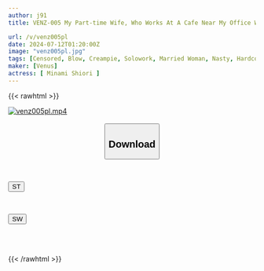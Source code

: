 ```yaml
---
author: j91
title: VENZ-005 My Part-time Wife, Who Works At A Cafe Near My Office Where I Go For Lunch, Is An Erotic Goddess. She Loves To Suck Semen And Gives A Delicious Blowjob. She Masturbates Hard And Has Multiple Orgasms. Even Though She's Married, She Wants To Have Raw Sex And Cum Inside Her. Minami Shiori

url: /v/venz005pl
date: 2024-07-12T01:20:00Z
image: "venz005pl.jpg"
tags: [Censored, Blow, Creampie, Solowork, Married Woman, Nasty, Hardcore, Mature Woman	]
maker: [Venus]
actress: [ Minami Shiori ]
---
```



{{< rawhtml >}}

<div class="video" data-videoid="a7wDKjVY06F0rO">
    <a href="javascript:;">
        <img src="/v/venz005pl/venz005pl.jpg" width="WIDTH" height="HEIGHT" alt="venz005pl.mp4" loading="lazy">
    </a>
</div>

<script type="text/javascript" src="https://j91.asia/asset/on-demand-st.js"></script>

<br>
  <link rel="stylesheet" href="https://j91.asia/asset/bs5.css">
  
  <center>
  <button class="btn btn-primary" type="button" data-bs-toggle="collapse" data-bs-target=".multi-collapse" aria-expanded="false" aria-controls="multiCollapseExample1 multiCollapseExample2"><h2>Download</h2></button></center>
</p>
<div class="row">
  <div class="col">
    <div class="collapse multi-collapse" id="multiCollapseExample1">
      <div class="card card-body">
	      	      <br>
<div class="buttons">  
<p><a href="/v/venz005pl/st.html" target="_blank"><button class="btn-hover color-3"><i class="fa fa-download"></i> ST</button></a></p></div>
    </div>
  </div>
</div>
  <div class="col">
    <div class="collapse multi-collapse" id="multiCollapseExample2">
      <div class="card card-body">
	      <br>
<div class="buttons">
<p><a href="/v/venz005pl/sw.html" target="_blank"><button class="btn-hover color-2"><i class="fa fa-download"></i> SW</button></a></p></div>
<br><br>
      </div>
    </div>
  </div>
</div>

{{< /rawhtml >}}